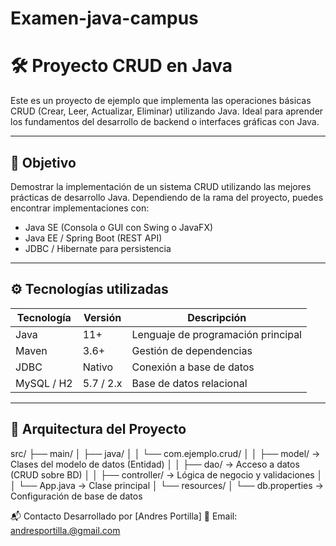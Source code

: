 # Examen-java-campus
# 🛠️ Proyecto CRUD en Java

Este es un proyecto de ejemplo que implementa las operaciones básicas CRUD (Crear, Leer, Actualizar, Eliminar) utilizando Java. Ideal para aprender los fundamentos del desarrollo de backend o interfaces gráficas con Java.

---

## 📌 Objetivo

Demostrar la implementación de un sistema CRUD utilizando las mejores prácticas de desarrollo Java. Dependiendo de la rama del proyecto, puedes encontrar implementaciones con:

- Java SE (Consola o GUI con Swing o JavaFX)
- Java EE / Spring Boot (REST API)
- JDBC / Hibernate para persistencia

---

## ⚙️ Tecnologías utilizadas

| Tecnología     | Versión     | Descripción                          |
|----------------|-------------|--------------------------------------|
| Java           | 11+         | Lenguaje de programación principal   |
| Maven          | 3.6+        | Gestión de dependencias              |
| JDBC           | Nativo      | Conexión a base de datos             |
| MySQL / H2     | 5.7 / 2.x   | Base de datos relacional             |

---

## 🧱 Arquitectura del Proyecto

src/
├── main/
│ ├── java/
│ │ └── com.ejemplo.crud/
│ │ ├── model/ → Clases del modelo de datos (Entidad)
│ │ ├── dao/ → Acceso a datos (CRUD sobre BD)
│ │ ├── controller/ → Lógica de negocio y validaciones
│ │ └── App.java → Clase principal
│ └── resources/
│ └── db.properties → Configuración de base de datos


📬 Contacto
Desarrollado por [Andres Portilla]
📧 Email: andresportilla.@gmail.com
